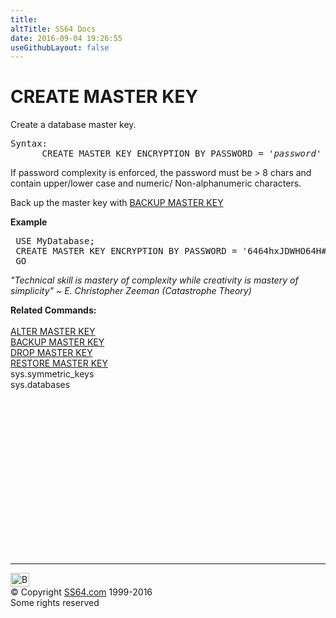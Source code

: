 ```yaml
---
title:
altTitle: SS64 Docs
date: 2016-09-04 19:26:55
useGithubLayout: false
---
```

<!-- #BeginLibraryItem "/Library/head_sql.lbi" --><!-- #EndLibraryItem --><h1>CREATE MASTER KEY</h1>
<p>Create a  database master key.</p>
<pre>Syntax:
      CREATE MASTER KEY ENCRYPTION BY PASSWORD = '<i>password</i>'</pre>
<p>If password complexity is enforced, the password must be &gt; 8 chars and contain upper/lower case and numeric/ Non-alphanumeric characters.</p>
<p>Back up the master key with <a href="masterkey_b.html">BACKUP MASTER KEY</a></p>
<p><b>Example</b></p>
<pre> USE MyDatabase;<br> CREATE MASTER KEY ENCRYPTION BY PASSWORD = '6464hxJDWHO64H#64n77';<br> GO</pre>
<p class="quote"><i>"Technical skill is mastery of complexity while creativity is mastery of
  simplicity" ~ E. Christopher 
Zeeman (Catastrophe Theory)</i></p>
<p><b>Related  Commands:</b><br>
  <br>
  <a href="masterkey_a.html">ALTER MASTER KEY</a><br>
  <a href="masterkey_b.html">BACKUP MASTER KEY</a> <a href="masterkey_d.html"><br>DROP MASTER KEY</a> <br>
  <a href="masterkey_r.html">RESTORE MASTER KEY</a><br>
  sys.symmetric_keys<br>
  sys.databases</p><!-- #BeginLibraryItem "/Library/foot_sql.lbi" --><p>
<!-- ss64-sql -->
<ins class="adsbygoogle" style="display:inline-block;width:300px;height:250px" data-ad-client="ca-pub-6140977852749469" data-ad-slot="6953563613"></ins>
<script>
(adsbygoogle = window.adsbygoogle || []).push({});
</script></p>
<hr>
<div id="bl" class="footer"><a href="masterkey_c.html#"><img src="../images/top.png" width="30" height="22" alt="Back to the Top"></a></div>
<div id="br" class="footer, tagline">© Copyright <a href="../index.html">SS64.com</a> 1999-2016<br>
Some rights reserved</div><!-- #EndLibraryItem -->

